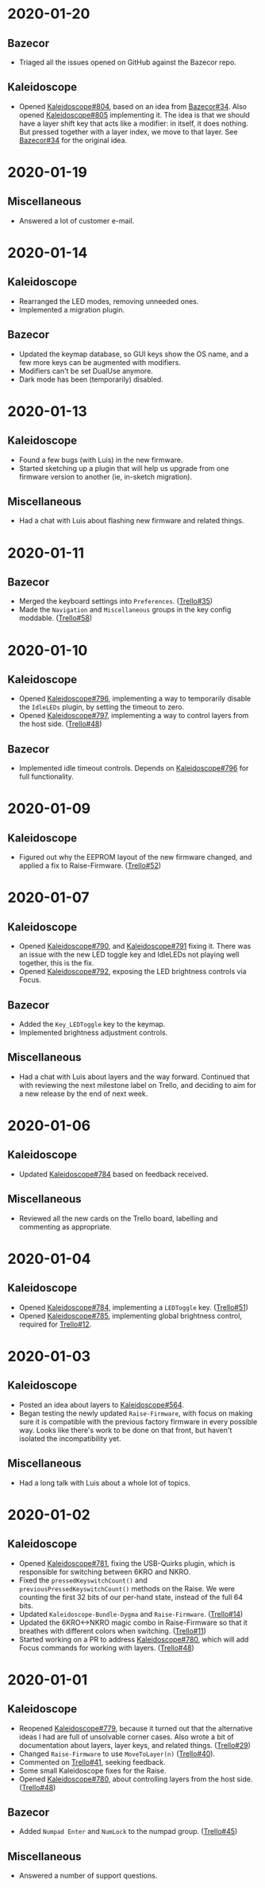 <!-- -*- mode: markdown; fill-column: 8192 -*- -->

# 2020-01-20

## Bazecor

* Triaged all the issues opened on GitHub against the Bazecor repo.

## Kaleidoscope

* Opened [Kaleidoscope#804][kaleidoscope/804], based on an idea from [Bazecor#34][bazecor/34]. Also opened [Kaleidoscope#805][kaleidoscope/805] implementing it. The idea is that we should have a layer shift key that acts like a modifier: in itself, it does nothing. But pressed together with a layer index, we move to that layer. See [Bazecor#34][bazecor/34] for the original idea.

 [kaleidoscope/804]: https://github.com/keyboardio/Kaleidoscope/issues/804
 [kaleidoscope/805]: https://github.com/keyboardio/Kaleidoscope/pull/805
 [bazecor/34]: https://github.com/Dygmalab/Bazecor/issues/34

# 2020-01-19

## Miscellaneous

* Answered a lot of customer e-mail.

# 2020-01-14

## Kaleidoscope

* Rearranged the LED modes, removing unneeded ones.
* Implemented a migration plugin.

## Bazecor

* Updated the keymap database, so GUI keys show the OS name, and a few more keys can be augmented with modifiers.
* Modifiers can't be set DualUse anymore.
* Dark mode has been (temporarily) disabled.

# 2020-01-13

## Kaleidoscope

* Found a few bugs (with Luis) in the new firmware.
* Started sketching up a plugin that will help us upgrade from one firmware version to another (ie, in-sketch migration).

## Miscellaneous

* Had a chat with Luis about flashing new firmware and related things.

# 2020-01-11

## Bazecor

* Merged the keyboard settings into `Preferences`. ([Trello#35][trello/35])
* Made the `Navigation` and `Miscellaneous` groups in the key config moddable. ([Trello#58][trello/58])

 [trello/35]: https://trello.com/c/GuAz8Ul9/35-merge-keyboard-settings-into-preferences
 [trello/58]: https://trello.com/c/HsGDgo85/58-add-navigation-miscellaneous-modifiers

# 2020-01-10

## Kaleidoscope

* Opened [Kaleidoscope#796][kaleidoscope/796], implementing a way to temporarily disable the `IdleLEDs` plugin, by setting the timeout to zero.
* Opened [Kaleidoscope#797][kaleidoscope/797], implementing a way to control layers from the host side. ([Trello#48][trello/48])

 [kaleidoscope/796]: https://github.com/keyboardio/Kaleidoscope/pull/796
 [kaleidoscope/797]: https://github.com/keyboardio/Kaleidoscope/pull/797
 [trello/48]: https://trello.com/c/jt408d2I/48

## Bazecor

* Implemented idle timeout controls. Depends on [Kaleidoscope#796][kaleidoscope/796] for full functionality.

# 2020-01-09

## Kaleidoscope

* Figured out why the EEPROM layout of the new firmware changed, and applied a fix to Raise-Firmware. ([Trello#52][trello/52])

 [trello/52]: https://trello.com/c/XsYgbt1H/52

# 2020-01-07

## Kaleidoscope

* Opened [Kaleidoscope#790][kaleidoscope/790], and [Kaleidoscope#791][kaleidoscope/791] fixing it. There was an issue with the new LED toggle key and IdleLEDs not playing well together, this is the fix.
* Opened [Kaleidoscope#792][kaleidoscope/792], exposing the LED brightness controls via Focus.

 [kaleidoscope/790]: https://github.com/keyboardio/Kaleidoscope/issues/790
 [kaleidoscope/791]: https://github.com/keyboardio/Kaleidoscope/pull/791
 [kaleidoscope/792]: https://github.com/keyboardio/Kaleidoscope/pull/792

## Bazecor

* Added the `Key_LEDToggle` key to the keymap.
* Implemented brightness adjustment controls.

## Miscellaneous

* Had a chat with Luis about layers and the way forward. Continued that with reviewing the next milestone label on Trello, and deciding to aim for a new release by the end of next week.

# 2020-01-06

## Kaleidoscope

* Updated [Kaleidoscope#784][kaleidoscope/784] based on feedback received.

## Miscellaneous

* Reviewed all the new cards on the Trello board, labelling and commenting as appropriate.

# 2020-01-04

## Kaleidoscope

* Opened [Kaleidoscope#784][kaleidoscope/784], implementing a `LEDToggle` key. ([Trello#51][trello/51])
* Opened [Kaleidoscope#785][kaleidoscope/785], implementing global brightness control, required for [Trello#12][trello/12].

 [trello/12]: https://trello.com/c/1hFIxr76/12
 [trello/51]: https://trello.com/c/u6HdGpvj/51
 [kaleidoscope/784]: https://github.com/keyboardio/Kaleidoscope/pull/784
 [kaleidoscope/785]: https://github.com/keyboardio/Kaleidoscope/pull/785

# 2020-01-03

## Kaleidoscope

* Posted an idea about layers to [Kaleidoscope#564][kaleidoscope/564].
* Began testing the newly updated `Raise-Firmware`, with focus on making sure it is compatible with the previous factory firmware in every possible way. Looks like there's work to be done on that front, but haven't isolated the incompatibility yet.

 [kaleidoscope/564]: https://github.com/keyboardio/Kaleidoscope/issues/564

## Miscellaneous

* Had a long talk with Luis about a whole lot of topics.

# 2020-01-02

## Kaleidoscope

* Opened [Kaleidoscope#781][kaleidoscope/781], fixing the USB-Quirks plugin, which is responsible for switching between 6KRO and NKRO.
* Fixed the `pressedKeyswitchCount()` and `previousPressedKeyswitchCount()` methods on the Raise. We were counting the first 32 bits of our per-hand state, instead of the full 64 bits.
* Updated `Kaleidoscope-Bundle-Dygma` and `Raise-Firmware`. ([Trello#14][trello/14])
* Updated the 6KRO<->NKRO magic combo in Raise-Firmware so that it breathes with different colors when switching. ([Trello#11][trello/11])
* Started working on a PR to address [Kaleidoscope#780][kaleidoscope/780], which will add Focus commands for working with layers. ([Trello#48][trello/48])

 [kaleidoscope/781]: https://github.com/keyboardio/Kaleidoscope/pull/781
 [trello/14]: https://trello.com/c/wA2KA8JW/14
 [trello/11]: https://trello.com/c/XiUDSYVD/11
 [trello/48]: https://trello.com/c/jt408d2I/48

# 2020-01-01

## Kaleidoscope

* Reopened [Kaleidoscope#779][kaleidoscope/779], because it turned out that the alternative ideas I had are full of unsolvable corner cases. Also wrote a bit of documentation about layers, layer keys, and related things. ([Trello#29][trello/29])
* Changed `Raise-Firmware` to use `MoveToLayer(n)` ([Trello#40][trello/40]).
* Commented on [Trello#41][trello/41], seeking feedback.
* Some small Kaleidoscope fixes for the Raise.
* Opened [Kaleidoscope#780][kaleidoscope/780], about controlling layers from the host side. ([Trello#48][trello/48])

 [kaleidoscope/779]: https://github.com/keyboardio/Kaleidoscope/pull/779
 [kaleidoscope/780]: https://github.com/keyboardio/Kaleidoscope/issues/780
 [trello/40]: https://trello.com/c/zNfuaC8Z/40
 [trello/41]: https://trello.com/c/pvf5rdjy/41
 [trello/29]: https://trello.com/c/9HbWyuz2/29
 [trello/48]: https://trello.com/c/jt408d2I/48

## Bazecor

* Added `Numpad Enter` and `NumLock` to the numpad group. ([Trello#45][trello/45])

 [trello/45]: https://trello.com/c/5XZtJwsC/45

## Miscellaneous

* Answered a number of support questions.

<!--
; Local variables:
; eval: (variable-pitch-mode nil)
; End:
-->
